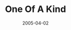 ---
layout: message
category: message
series: "The Life"
title: "One Of A Kind"
date: 2005-04-02
audio-description: "Who was this guy Jesus and what was he really like? What did he really do? What did he really say? Jesus came so we could have life, and have it to the full. Great. So what does that mean? From late February through mid April we'll look at how Jesus talke"
audio: "http://www.crossroads.net/audio/2005/2005_03_The_Life/The_Life_06_04-02-05_One_of_a_Kind.mp3"
audio-title: "One Of A Kind"
audio-duration: "42:27"
---